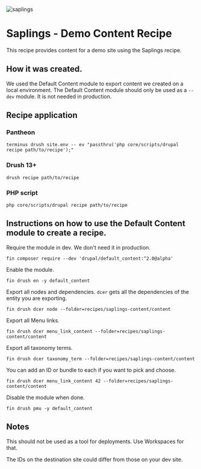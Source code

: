 ![saplings](https://github.com/kanopi/saplings/assets/5177009/a6377e32-deb2-49d8-873a-f3dd5a36fa7c)

# Saplings - Demo Content Recipe

This recipe provides content for a demo site using the Saplings recipe.

## How it was created.

We used the Default Content module to export content we created on a local
environment.  The Default Content module should only be used as a `--dev`
module. It is not needed in production.

## Recipe application

### Pantheon
`terminus drush site.env -- ev "passthru('php core/scripts/drupal recipe path/to/recipe');"`

### Drush 13+
`drush recipe path/to/recipe`

### PHP script
`php core/scripts/drupal recipe path/to/recipe`

## Instructions on how to use the Default Content module to create a recipe.

Require the module in dev. We don't need it in production.

`fin composer require --dev 'drupal/default_content:^2.0@alpha'`

Enable the module.

`fin drush en -y default_content`

Export all nodes and dependencies.
`dcer` gets all the dependencies of the entity you are exporting.

`fin drush dcer node --folder=recipes/saplings-content/content`

Export all Menu links.

`fin drush dcer menu_link_content --folder=recipes/saplings-content/content`

Export all taxonomy terms.

`fin drush dcer taxonomy_term --folder=recipes/saplings-content/content`

You can add an ID or bundle to each if you want to pick and choose.

`fin drush dcer menu_link_content 42 --folder=recipes/saplings-content/content`

Disable the module when done.

`fin drush pmu -y default_content`

## Notes

This should not be used as a tool for deployments. Use Workspaces for that.

The IDs on the destination site could differ from those on your dev site.
